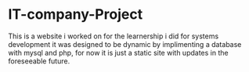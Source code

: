 # IT-company-Project
This is a website i worked on for the learnership i did for systems development 
it was designed to be dynamic by implimenting a database with mysql and php, for now it is just a static site with updates in the foreseeable future.
